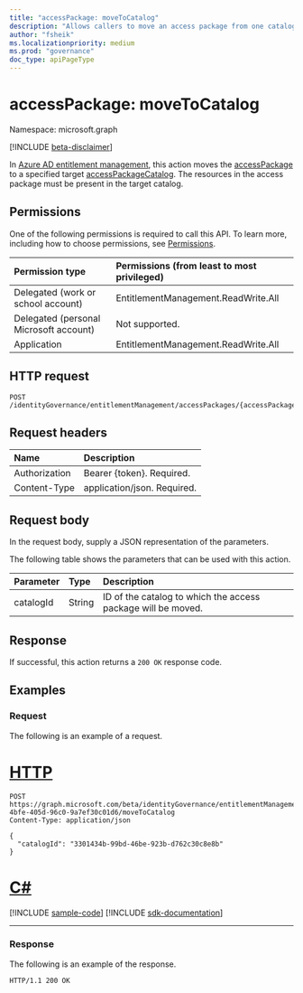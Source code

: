 ```yaml
---
title: "accessPackage: moveToCatalog"
description: "Allows callers to move an access package from one catalog to the another."
author: "fsheik"
ms.localizationpriority: medium
ms.prod: "governance"
doc_type: apiPageType
---
```


# accessPackage: moveToCatalog
Namespace: microsoft.graph

[!INCLUDE [beta-disclaimer](../../includes/beta-disclaimer.md)]

In [Azure AD entitlement management](../resources/entitlementmanagement-overview.md), this action moves the [accessPackage](../resources/accesspackage.md) to a specified target [accessPackageCatalog](../resources/accesspackagecatalog.md). The resources in the access package must be present in the target catalog.

## Permissions
One of the following permissions is required to call this API. To learn more, including how to choose permissions, see [Permissions](/graph/permissions-reference).

|Permission type|Permissions (from least to most privileged)|
|:---|:---|
|Delegated (work or school account)| EntitlementManagement.ReadWrite.All|
|Delegated (personal Microsoft account)|Not supported.|
|Application|EntitlementManagement.ReadWrite.All|

## HTTP request

<!-- {
  "blockType": "ignored"
}
-->
``` http
POST /identityGovernance/entitlementManagement/accessPackages/{accessPackageId}/moveToCatalog
```

## Request headers
|Name|Description|
|:---|:---|
|Authorization|Bearer {token}. Required.|
|Content-Type|application/json. Required.|

## Request body
In the request body, supply a JSON representation of the parameters.

The following table shows the parameters that can be used with this action.

|Parameter|Type|Description|
|:---|:---|:---|
|catalogId|String|ID of the catalog to which the access package will be moved.|



## Response

If successful, this action returns a `200 OK` response code.

## Examples

### Request
The following is an example of a request.

# [HTTP](#tab/http)
<!-- {
  "blockType": "request",
  "name": "accesspackagethis.movetocatalog"
}
-->
``` http
POST https://graph.microsoft.com/beta/identityGovernance/entitlementManagement/accessPackages/3089f957-4bfe-405d-96c0-9a7ef30c01d6/moveToCatalog
Content-Type: application/json

{
  "catalogId": "3301434b-99bd-46be-923b-d762c30c8e8b"
}
```

# [C#](#tab/csharp)
[!INCLUDE [sample-code](../includes/snippets/csharp/accesspackagethismovetocatalog-csharp-snippets.md)]
[!INCLUDE [sdk-documentation](../includes/snippets/snippets-sdk-documentation-link.md)]

---

### Response
The following is an example of the response.

<!-- {
  "blockType": "response",
  "truncated": true
}
-->
``` http
HTTP/1.1 200 OK
```

